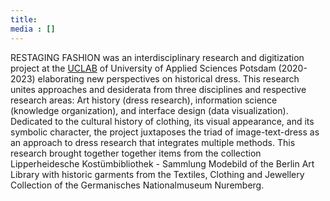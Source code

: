 ```yaml
---
title:  
media : []
---
```


RESTAGING FASHION was an interdisciplinary research and digitization project at the [UCLAB](https://uclab.fh-potsdam.de) of University of Applied Sciences Potsdam (2020-2023) elaborating new perspectives on historical dress. This research unites approaches and desiderata from three disciplines and respective research areas: Art history (dress research), information science (knowledge organization), and interface design (data visualization). Dedicated to the cultural history of clothing, its visual appearance, and its symbolic character, the project juxtaposes the triad of image-text-dress as an approach to dress research that integrates multiple methods. This research brought together together items from the collection Lipperheidesche Kostümbibliothek - Sammlung Modebild of the Berlin Art Library with historic garments from the Textiles, Clothing and Jewellery Collection of the Germanisches Nationalmuseum Nuremberg.
